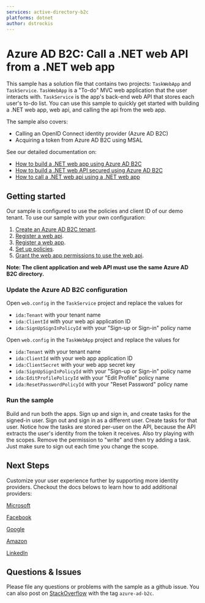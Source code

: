```yaml
---
services: active-directory-b2c
platforms: dotnet
author: dstrockis
---
```


# Azure AD B2C: Call a .NET web API from a .NET web app

This sample has a solution file that contains two projects: `TaskWebApp` and `TaskService`. `TaskWebApp` is a "To-do" MVC web application that the user interacts with. `TaskService` is the app's back-end web API that stores each user's to-do list. You can use this sample to quickly get started with building a .NET web app, web api, and calling the api from the web app.

The sample also covers:

* Calling an OpenID Connect identity provider (Azure AD B2C)
* Acquiring a token from Azure AD B2C using MSAL


See our detailed documentation on:

* [How to build a .NET web app using Azure AD B2C](https://docs.microsoft.com/azure/active-directory-b2c/active-directory-b2c-devquickstarts-web-dotnet-susi)
* [How to build a .NET web API secured using Azure AD B2C](https://docs.microsoft.com/azure/active-directory-b2c/active-directory-b2c-devquickstarts-api-dotnet)
* [How to call a .NET web api using a .NET web app](https://docs.microsoft.com/azure/active-directory-b2c/active-directory-b2c-devquickstarts-web-api-dotnet)

## Getting started

Our sample is configured to use the policies and client ID of our demo tenant. To use our sample with your own configuration:

1. [Create an Azure AD B2C tenant](https://docs.microsoft.com/azure/active-directory-b2c/active-directory-b2c-get-started).
2. [Register a web api](https://docs.microsoft.com/azure/active-directory-b2c/active-directory-b2c-app-registration).
3. [Register a web app](https://docs.microsoft.com/azure/active-directory-b2c/active-directory-b2c-app-registration).
4. [Set up policies](https://docs.microsoft.com/azure/active-directory-b2c/active-directory-b2c-reference-policies).
5. [Grant the web app permissions to use the web api](https://docs.microsoft.com/azure/active-directory-b2c/active-directory-b2c-access-tokens).

**Note: The client application and web API must use the same Azure AD B2C directory.**

### Update the Azure AD B2C configuration

Open `web.config` in the `TaskService` project and replace the values for

* `ida:Tenant` with your tenant name
* `ida:ClientId` with your web api application ID
* `ida:SignUpSignInPolicyId` with your "Sign-up or Sign-in" policy name


Open `web.config` in the `TaskWebApp` project and replace the values for

* `ida:Tenant` with your tenant name
* `ida:ClientId` with your web app application ID
* `ida:ClientSecret` with your web app secret key
* `ida:SignUpSignInPolicyId` with your "Sign-up or Sign-in" policy name
* `ida:EditProfilePolicyId` with your "Edit Profile" policy name
* `ida:ResetPasswordPolicyId` with your "Reset Password" policy name

### Run the sample

Build and run both the apps. Sign up and sign in, and create tasks for the signed-in user. Sign out and sign in as a different user. Create tasks for that user. Notice how the tasks are stored per-user on the API, because the API extracts the user's identity from the token it receives. Also try playing with the scopes. Remove the permission to "write" and then try adding a task. Just make sure to sign out each time you change the scope.

## Next Steps

Customize your user experience further by supporting more identity providers.  Checkout the docs belows to learn how to add additional providers:

[Microsoft](https://docs.microsoft.com/azure/active-directory-b2c/active-directory-b2c-setup-msa-app)

[Facebook](https://docs.microsoft.com/azure/active-directory-b2c/active-directory-b2c-setup-fb-app)

[Google](https://docs.microsoft.com/azure/active-directory-b2c/active-directory-b2c-setup-goog-app)

[Amazon](https://docs.microsoft.com/azure/active-directory-b2c/active-directory-b2c-setup-amzn-app)

[LinkedIn](https://docs.microsoft.com/azure/active-directory-b2c/active-directory-b2c-setup-li-app)


## Questions & Issues

Please file any questions or problems with the sample as a github issue. You can also post on [StackOverflow](https://stackoverflow.com/questions/tagged/azure-ad-b2c) with the tag `azure-ad-b2c`.
